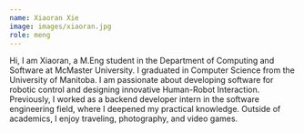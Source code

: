 ```yaml
---
name: Xiaoran Xie
image: images/xiaoran.jpg
role: meng
---
```


Hi, I am Xiaoran, a M.Eng student in the Department of Computing and Software at McMaster University. I graduated in Computer Science from the University of Manitoba. I am passionate about developing software for robotic control and designing innovative Human-Robot Interaction. Previously, I worked as a backend developer intern in the software engineering field, where I deepened my practical knowledge. Outside of academics, I enjoy traveling, photography, and video games.
